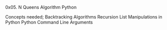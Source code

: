 0x05. N Queens
Algorithm
Python

Concepts needed;
Backtracking Algorithms
Recursion
List Manipulations in Python
Python Command Line Arguments
